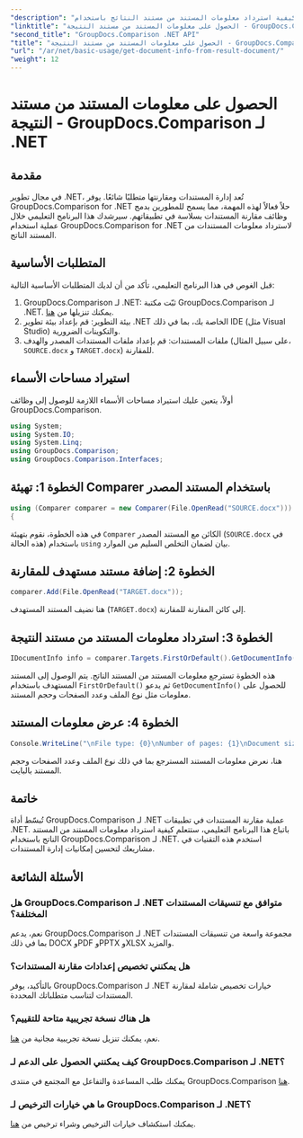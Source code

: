 ```yaml
---
"description": "تعرّف على كيفية استرداد معلومات المستند من مستند النتائج باستخدام GroupDocs.Comparison لـ .NET. خطوات سهلة لمطوري .NET."
"linktitle": "الحصول على معلومات المستند من مستند النتيجة - GroupDocs.Comparison لـ .NET"
"second_title": "GroupDocs.Comparison .NET API"
"title": "الحصول على معلومات المستند من مستند النتيجة - GroupDocs.Comparison لـ .NET"
"url": "/ar/net/basic-usage/get-document-info-from-result-document/"
"weight": 12
---
```


# الحصول على معلومات المستند من مستند النتيجة - GroupDocs.Comparison لـ .NET

## مقدمة
في مجال تطوير .NET، تُعد إدارة المستندات ومقارنتها متطلبًا شائعًا. يوفر GroupDocs.Comparison for .NET حلاً فعالاً لهذه المهمة، مما يسمح للمطورين بدمج وظائف مقارنة المستندات بسلاسة في تطبيقاتهم. سيرشدك هذا البرنامج التعليمي خلال عملية استخدام GroupDocs.Comparison for .NET لاسترداد معلومات المستندات من المستند الناتج. 
## المتطلبات الأساسية
قبل الغوص في هذا البرنامج التعليمي، تأكد من أن لديك المتطلبات الأساسية التالية:
1. GroupDocs.Comparison لـ .NET: ثبّت مكتبة GroupDocs.Comparison لـ .NET. يمكنك تنزيلها من [هنا](https://releases.groupdocs.com/comparison/net/).
2. بيئة التطوير: قم بإعداد بيئة تطوير .NET الخاصة بك، بما في ذلك IDE (مثل Visual Studio) والتكوينات الضرورية.
3. ملفات المستندات: قم بإعداد ملفات المستندات المصدر والهدف (على سبيل المثال، `SOURCE.docx` و `TARGET.docx`) للمقارنة.

## استيراد مساحات الأسماء
أولاً، يتعين عليك استيراد مساحات الأسماء اللازمة للوصول إلى وظائف GroupDocs.Comparison.

```csharp
using System;
using System.IO;
using System.Linq;
using GroupDocs.Comparison;
using GroupDocs.Comparison.Interfaces;
```

## الخطوة 1: تهيئة Comparer باستخدام المستند المصدر
```csharp
using (Comparer comparer = new Comparer(File.OpenRead("SOURCE.docx")))
{
```
في هذه الخطوة، نقوم بتهيئة `Comparer` الكائن مع المستند المصدر (`SOURCE.docx` في هذه الحالة) باستخدام `using` بيان لضمان التخلص السليم من الموارد.
## الخطوة 2: إضافة مستند مستهدف للمقارنة
```csharp
comparer.Add(File.OpenRead("TARGET.docx"));
```
هنا نضيف المستند المستهدف (`TARGET.docx`) إلى كائن المقارنة للمقارنة.
## الخطوة 3: استرداد معلومات المستند من مستند النتيجة
```csharp
IDocumentInfo info = comparer.Targets.FirstOrDefault().GetDocumentInfo();
```
هذه الخطوة تسترجع معلومات المستند من المستند الناتج. يتم الوصول إلى المستند المستهدف باستخدام `FirstOrDefault()` ثم يدعو `GetDocumentInfo()` للحصول على معلومات مثل نوع الملف وعدد الصفحات وحجم المستند.
## الخطوة 4: عرض معلومات المستند
```csharp
Console.WriteLine("\nFile type: {0}\nNumber of pages: {1}\nDocument size: {2} bytes", info.FileType, info.PageCount, info.Size);
```
هنا، نعرض معلومات المستند المسترجع بما في ذلك نوع الملف وعدد الصفحات وحجم المستند بالبايت.

## خاتمة
تُبسّط أداة GroupDocs.Comparison لـ .NET عملية مقارنة المستندات في تطبيقات .NET. باتباع هذا البرنامج التعليمي، ستتعلم كيفية استرداد معلومات المستند من المستند الناتج باستخدام GroupDocs.Comparison لـ .NET. استخدم هذه التقنيات في مشاريعك لتحسين إمكانيات إدارة المستندات.
## الأسئلة الشائعة
### هل GroupDocs.Comparison لـ .NET متوافق مع تنسيقات المستندات المختلفة؟
نعم، يدعم GroupDocs.Comparison لـ .NET مجموعة واسعة من تنسيقات المستندات بما في ذلك DOCX وPDF وPPTX وXLSX والمزيد.
### هل يمكنني تخصيص إعدادات مقارنة المستندات؟
بالتأكيد، يوفر GroupDocs.Comparison لـ .NET خيارات تخصيص شاملة لمقارنة المستندات لتناسب متطلباتك المحددة.
### هل هناك نسخة تجريبية متاحة للتقييم؟
نعم، يمكنك تنزيل نسخة تجريبية مجانية من [هنا](https://releases.groupdocs.com/).
### كيف يمكنني الحصول على الدعم لـ GroupDocs.Comparison لـ .NET؟
يمكنك طلب المساعدة والتفاعل مع المجتمع في منتدى GroupDocs.Comparison [هنا](https://forum.groupdocs.com/c/comparison/12).
### ما هي خيارات الترخيص لـ GroupDocs.Comparison لـ .NET؟
يمكنك استكشاف خيارات الترخيص وشراء ترخيص من [هنا](https://purchase.groupdocs.com/buy).